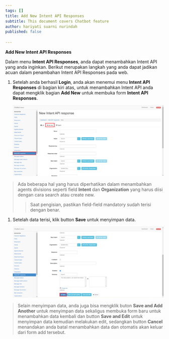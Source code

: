 ```yaml
---
tags: []
title: Add New Intent API Responses
subtitle: This document covers Chatbot feature
author: hariyati suarni nurindah
published: false

---
```

**Add New Intent API Responses**

Dalam menu **Intent API Responses**, anda dapat menambahkan Intent API yang anda inginkan. Berikut merupakan langkah yang anda dapat jadikan acuan dalam penambahan Intent API Responses pada web.

1. Setelah anda berhasil **Login**, anda akan menemui menu **Intent API Responses** di bagian kiri atas, untuk menambahkan Intent API anda dapat mengklik bagian **Add New** untuk membuka form **Intent API Responses**.

   ![](/uploads/intentapi2.PNG)

> Ada beberapa hal yang harus diperhatikan dalam menambahkan agents divisions seperti field **Intent** dan **Organization** yang harus diisi dengan cara search atau create new.
>
> > Saat pengisian, pastikan field-field mandatory sudah terisi dengan benar.

1. Setelah data terisi, klik button **Save** untuk menyimpan data.

   ![](/uploads/intentapi3.PNG)

> Selain menyimpan data, anda juga bisa mengklik buton **Save and Add Another** untuk menyimpan data sekaligus membuka form baru untuk menambahkan data kembali dan button **Save and Edit** untuk menyimpan data kemudian melakukan edit, sedangkan button **Cancel** menandakan anda batal menambahkan data dan otomatis akan keluar dari form add tersebut.